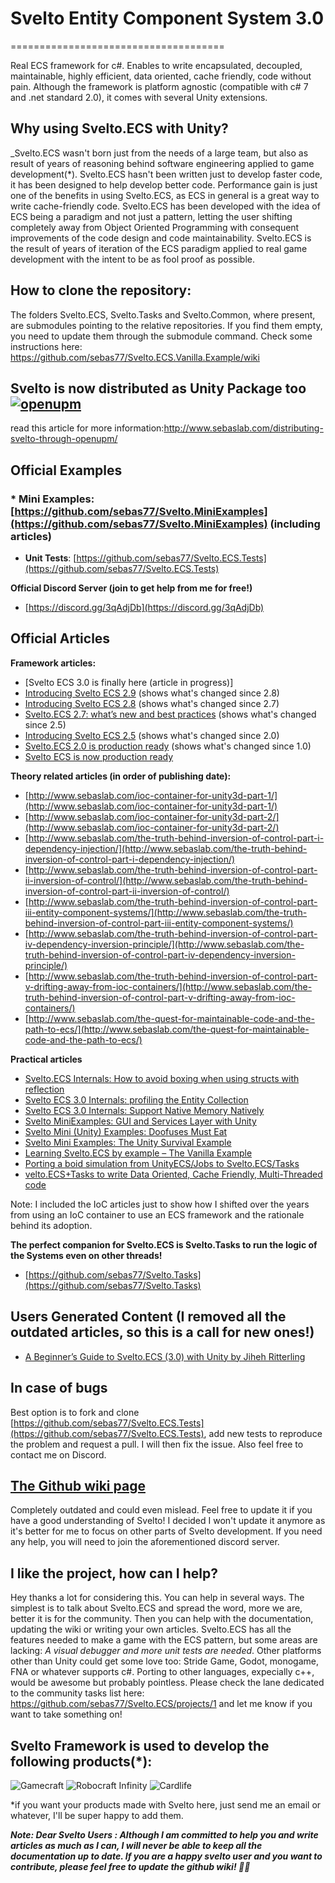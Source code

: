 # Svelto Entity Component System 3.0
=====================================

Real ECS framework for c\#. Enables to write encapsulated, decoupled, maintainable, highly efficient, data oriented, cache friendly, code without pain. Although the framework is platform agnostic \(compatible with c\# 7 and .net standard 2.0\), it comes with several Unity extensions.

## Why using Svelto.ECS with Unity?

_Svelto.ECS wasn't born just from the needs of a large team, but also as result of years of reasoning behind software engineering applied to game development\(\*\). Svelto.ECS hasn't been written just to develop faster code, it has been designed to help develop better code. Performance gain is just one of the benefits in using Svelto.ECS, as ECS in general is a great way to write cache-friendly code. Svelto.ECS has been developed with the idea of ECS being a paradigm and not just a pattern, letting the user shifting completely away from Object Oriented Programming with consequent improvements of the code design and code maintainability. Svelto.ECS is the result of years of iteration of the ECS paradigm applied to real game development with the intent to be as fool proof as possible.

## How to clone the repository:
The folders Svelto.ECS, Svelto.Tasks and Svelto.Common, where present, are submodules pointing to the relative repositories. If you find them empty, you need to update them through the submodule command. Check some instructions here: https://github.com/sebas77/Svelto.ECS.Vanilla.Example/wiki

## Svelto is now distributed as Unity Package too [![openupm](https://img.shields.io/npm/v/com.sebaslab.svelto.ecs?label=openupm&registry_uri=https://package.openupm.com)](https://openupm.com/packages/com.sebaslab.svelto.ecs/)

read this article for more information:http://www.sebaslab.com/distributing-svelto-through-openupm/

## Official Examples

### * **Mini Examples**: [https://github.com/sebas77/Svelto.MiniExamples](https://github.com/sebas77/Svelto.MiniExamples) \(including articles\)
* **Unit Tests**: [https://github.com/sebas77/Svelto.ECS.Tests](https://github.com/sebas77/Svelto.ECS.Tests)

**Official Discord Server \(join to get help from me for free!\)**

* [https://discord.gg/3qAdjDb](https://discord.gg/3qAdjDb) 

## Official Articles

**Framework articles:**

* [Svelto ECS 3.0 is finally here (article in progress)]
* [Introducing Svelto ECS 2.9](http://www.sebaslab.com/introducing-svelto-ecs-2-9/)  \(shows what's changed since 2.8\)
* [Introducing Svelto ECS 2.8](http://www.sebaslab.com/introducing-svelto-ecs-2-8/)  \(shows what's changed since 2.7\)
* [Svelto.ECS 2.7: what’s new and best practices](http://www.sebaslab.com/svelto-2-7-whats-new-and-best-practices/) \(shows what's changed since 2.5\)
* [Introducing Svelto ECS 2.5](http://www.sebaslab.com/svelto-ecs-2-5-and-allocation-0-code/) \(shows what's changed since 2.0\)
* [Svelto.ECS 2.0 is production ready](http://www.sebaslab.com/svelto-ecs-2-0-almost-production-ready/) \(shows what's changed since 1.0\)
* [Svelto ECS is now production ready](http://www.sebaslab.com/ecs-1-0/)

**Theory related articles \(in order of publishing date\):**

* [http://www.sebaslab.com/ioc-container-for-unity3d-part-1/](http://www.sebaslab.com/ioc-container-for-unity3d-part-1/)
* [http://www.sebaslab.com/ioc-container-for-unity3d-part-2/](http://www.sebaslab.com/ioc-container-for-unity3d-part-2/)
* [http://www.sebaslab.com/the-truth-behind-inversion-of-control-part-i-dependency-injection/](http://www.sebaslab.com/the-truth-behind-inversion-of-control-part-i-dependency-injection/)
* [http://www.sebaslab.com/the-truth-behind-inversion-of-control-part-ii-inversion-of-control/](http://www.sebaslab.com/the-truth-behind-inversion-of-control-part-ii-inversion-of-control/)
* [http://www.sebaslab.com/the-truth-behind-inversion-of-control-part-iii-entity-component-systems/](http://www.sebaslab.com/the-truth-behind-inversion-of-control-part-iii-entity-component-systems/)
* [http://www.sebaslab.com/the-truth-behind-inversion-of-control-part-iv-dependency-inversion-principle/](http://www.sebaslab.com/the-truth-behind-inversion-of-control-part-iv-dependency-inversion-principle/)
* [http://www.sebaslab.com/the-truth-behind-inversion-of-control-part-v-drifting-away-from-ioc-containers/](http://www.sebaslab.com/the-truth-behind-inversion-of-control-part-v-drifting-away-from-ioc-containers/)
* [http://www.sebaslab.com/the-quest-for-maintainable-code-and-the-path-to-ecs/](http://www.sebaslab.com/the-quest-for-maintainable-code-and-the-path-to-ecs/)

**Practical articles**

* [Svelto.ECS Internals: How to avoid boxing when using structs with reflection](https://www.sebaslab.com/casting-a-struct-into-an-interface-inside-a-generic-method-without-boxing/)
* [Svelto ECS 3.0 Internals: profiling the Entity Collection](https://www.sebaslab.com/svelto-ecs-3-0-internals-the-entity-collection/)
* [Svelto ECS 3.0 Internals: Support Native Memory Natively](https://www.sebaslab.com/svelto-ecs-3-0-internals-support-native-memory-natively/)
* [Svelto MiniExamples: GUI and Services Layer with Unity](https://www.sebaslab.com/svelto-miniexamples-gui-and-services-layer/)
* [Svelto Mini (Unity) Examples: Doofuses Must Eat](https://www.sebaslab.com/svelto-mini-examples-doofuses-must-eat/)
* [Svelto Mini Examples: The Unity Survival Example](http://www.sebaslab.com/learning-svelto-ecs-by-example-the-unity-survival-example/)
* [Learning Svelto.ECS by example – The Vanilla Example](http://www.sebaslab.com/learning-svelto-ecs-by-example-the-vanilla-example/)
* [Porting a boid simulation from UnityECS/Jobs to Svelto.ECS/Tasks](https://www.sebaslab.com/porting-a-boid-simulation-from-unityecs-to-svelto-ecs/)
* [velto.ECS+Tasks to write Data Oriented, Cache Friendly, Multi-Threaded code](http://www.sebaslab.com/svelto-ecs-svelto-tasks-to-write-data-oriented-cache-friendly-multi-threaded-code-in-unity/)


Note: I included the IoC articles just to show how I shifted over the years from using an IoC container to use an ECS framework and the rationale behind its adoption.

**The perfect companion for Svelto.ECS is Svelto.Tasks to run the logic of the Systems even on other threads!**

* [https://github.com/sebas77/Svelto.Tasks](https://github.com/sebas77/Svelto.Tasks)

## Users Generated Content \(I removed all the outdated articles, so this is a call for new ones!\)

* [A Beginner’s Guide to Svelto.ECS (3.0) with Unity by Jiheh Ritterling](https://jiheh.medium.com/a-beginners-guide-to-svelto-ecs-3-0-with-unity-e9dbc88a2145)

## In case of bugs

Best option is to fork and clone [https://github.com/sebas77/Svelto.ECS.Tests](https://github.com/sebas77/Svelto.ECS.Tests), add new tests to reproduce the problem and request a pull. I will then fix the issue. Also feel free to contact me on Discord.

## [The Github wiki page](https://github.com/sebas77/Svelto.ECS/wiki)

Completely outdated and could even mislead. Feel free to update it if you have a good understanding of Svelto! I decided I won't update it anymore as it's better for me to focus on other parts of Svelto development. If you need any help, you will need to join the aforementioned discord server.

## I like the project, how can I help?

Hey thanks a lot for considering this. You can help in several ways. The simplest is to talk about Svelto.ECS and spread the word, more we are, better it is for the community. Then you can help with the documentation, updating the wiki or writing your own articles. Svelto.ECS has all the features needed to make a game with the ECS pattern, but some areas are lacking: *A visual debugger and more unit tests are needed*. Other platforms other than Unity could get some love too: Stride Game, Godot, monogame, FNA or whatever supports c#. Porting to other languages, expecially c++, would be awesome but probably pointless. Please check the lane dedicated to the community tasks list here: https://github.com/sebas77/Svelto.ECS/projects/1 and let me know if you want to take something on!

## Svelto Framework is used to develop the following products\(\*\):

![Gamecraft](https://steamcdn-a.akamaihd.net/steamcommunity/public/images/clans/35037633/e05ca4fc6f20f1e6150a6ace1d12fe8cd145fa0d.png)
![Robocraft Infinity](https://i.ytimg.com/vi/m_4fpgHwoBs/maxresdefault.jpg) 
![Cardlife](https://i.ytimg.com/vi/q2jaUZjnNyg/maxresdefault.jpg)

\*if you want your products made with Svelto here, just send me an email or whatever, I'll be super happy to add them.

_**Note: Dear Svelto Users : Although I am committed to help you and write articles as much as I can, I will never be able to keep all the documentation up to date. If you are a happy svelto user and you want to contribute, please feel free to update the github wiki! 🙏👊**_

